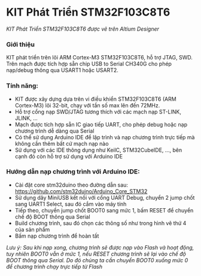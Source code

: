 # KIT Phát Triển STM32F103C8T6
*KIT Phát Triển STM32F103C8T6 được vẽ trên Altium Designer*

### Giới thiệu
KIT phát triển trên lõi ARM Cortex-M3 STM32F103C8T6, hỗ trợ JTAG, SWD. Trên mạch được tích hợp sẵn chip USB to Serial CH340G cho phép nạp/debug thông qua USART1 hoặc USART2.

### Tính năng:
- KIT được xây dựng dựa trên vi điều khiển STM32F103C8T6 (ARM Cortex-M3) lõi 32-bit, chạy với tần số max lên đến 72MHz.
- Hỗ trợ cổng nạp SWD/JTAG tương thích với các mạch nạp ST-LINK, JLINK, ...
- Mạch được tích hợp sẵn IC giao tiếp UART, cho phép debug hoặc nạp chương trình dễ dàng qua Serial
- Có thể sử dụng Arduino IDE để lập trình và nạp chương trình trực tiếp mà không cần thêm bất cứ mạch nạp nào
- Sử dụng với các IDE thông dụng như KeilC, STM32CubeIDE, ..., bên cạnh đó còn hỗ trợ sử dụng với Arduino IDE
  
### Hướng dẫn nạp chương trình với Arduino IDE:
- Cài đặt core stm32duino theo đường dẫn sau: https://github.com/stm32duino/Arduino_Core_STM32
- Sử dụng dây MiniUSB kết nối với cổng UART Debug, chuyển 2 jump chốt sang UART1 Select, sau đó cắm vào máy tính
- Tiếp theo, chuyển jump chốt BOOT0 sang mức 1, bấm RESET để chuyển chế độ BOOT thông qua Serial
- Build chương trình, sau đó chọn các thông số như trong hình vẽ thứ 4 của sản phẩm
- Bấm nạp chương trình để hoàn tất

*Lưu ý: Sau khi nạp xong, chương trình sẽ được nạp vào Flash và hoạt động, tuy nhiên BOOT0 vẫn ở mức 1, nếu RESET chương trình sẽ lại vào chế độ BOOT thông qua Serial. Do đó chúng ta cần chuyển BOOT0 xuống mức 0 để chương trình chạy trực tiếp từ Flash*
